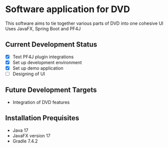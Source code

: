 # Software application for DVD
 This software aims to tie together various parts of DVD into one cohesive UI  
 Uses JavaFX, Spring Boot and PF4J
 
 ## Current Development Status
 - [x] Text PF4J plugin integrations
 - [x] Set up development environment
 - [x] Set up demo application
 - [ ] Designing of UI
 
 ## Future Development Targets
 - Integration of DVD features
 
 ## Installation Prequisites
 - Java 17
 - JavaFX version 17
 - Gradle 7.4.2
